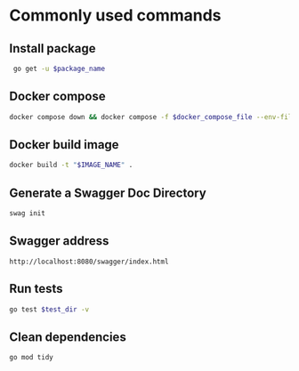 # Commonly used commands

## Install package

```bash
 go get -u $package_name
```

## Docker compose

```bash
docker compose down && docker compose -f $docker_compose_file --env-file $env_file up -d --build
```

## Docker build image

```bash
docker build -t "$IMAGE_NAME" .
```

## Generate a Swagger Doc Directory

```bash
swag init
```

## Swagger address

```http
http://localhost:8080/swagger/index.html
```

## Run tests

```bash
go test $test_dir -v
```

## Clean dependencies

```bash
go mod tidy
```
